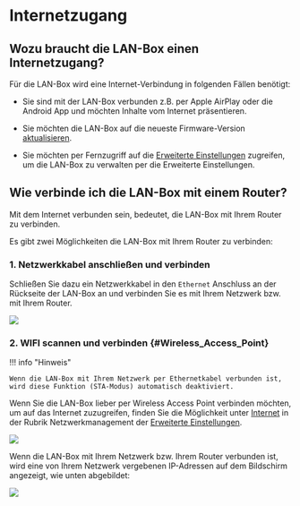 # Internetzugang

## Wozu braucht die LAN-Box einen Internetzugang?

Für die LAN-Box wird eine Internet-Verbindung in folgenden Fällen benötigt:

* Sie sind mit der LAN-Box verbunden z.B. per Apple AirPlay oder die Android App und möchten Inhalte vom Internet präsentieren.

* Sie möchten die LAN-Box auf die neueste Firmware-Version [aktualisieren](adv.settings.md#Atualisieren).

* Sie möchten per Fernzugriff auf die [Erweiterte Einstellungen](adv.settings.md) zugreifen, um die LAN-Box zu verwalten per die Erweiterte Einstellungen.

## Wie verbinde ich die LAN-Box mit einem Router?

Mit dem Internet verbunden sein, bedeutet, die LAN-Box mit Ihrem Router zu verbinden. 

Es gibt zwei Möglichkeiten die LAN-Box mit Ihrem Router zu verbinden:

### 1. Netzwerkkabel anschließen und verbinden

Schließen Sie dazu ein Netzwerkkabel in den `Ethernet` Anschluss an der Rückseite der LAN-Box an und verbinden Sie es mit Ihrem Netzwerk bzw. mit Ihrem Router.

![](/assets/img/LAN-Box-B01_ports.jpg)

### 2. WIFI scannen und verbinden {#Wireless_Access_Point}

!!! info "Hinweis"

    Wenn die LAN-Box mit Ihrem Netzwerk per Ethernetkabel verbunden ist, wird diese Funktion (STA-Modus) automatisch deaktiviert.

Wenn Sie die LAN-Box lieber per Wireless Access Point verbinden möchten, um auf das Internet zuzugreifen, finden Sie die Möglichkeit unter [Internet]() in der Rubrik Netzwerkmanagement der [Erweiterte Einstellungen](adv.settings.md).

![](/assets/img/EZCast_Wifi_Internet.jpg)

Wenn die LAN-Box mit Ihrem Netzwerk bzw. Ihrem Router verbunden ist, wird eine von Ihrem Netzwerk vergebenen IP-Adressen auf dem Bildschirm angezeigt, wie unten abgebildet:

![](/assets/img/connected_to_router.jpg)

